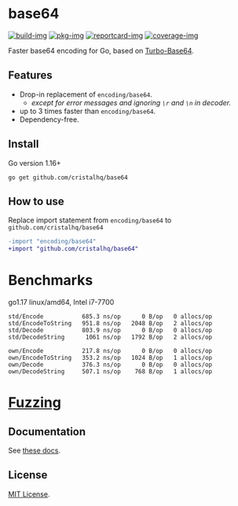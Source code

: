 # base64

[![build-img]][build-url]
[![pkg-img]][pkg-url]
[![reportcard-img]][reportcard-url]
[![coverage-img]][coverage-url]

Faster base64 encoding for Go, based on [Turbo-Base64](https://github.com/powturbo/Turbo-Base64).

## Features

* Drop-in replacement of `encoding/base64`.
  * _except for error messages and ignoring `\r` and `\n` in decoder._
* up to 3 times faster than `encoding/base64`.
* Dependency-free.

## Install

Go version 1.16+

```
go get github.com/cristalhq/base64
```

## How to use

Replace import statement from `encoding/base64` to `github.com/cristalhq/base64`

```diff
-import "encoding/base64"
+import "github.com/cristalhq/base64"
```

# Benchmarks

go1.17 linux/amd64, Intel i7-7700

```
std/Encode           685.3 ns/op      0 B/op   0 allocs/op
std/EncodeToString   951.8 ns/op   2048 B/op   2 allocs/op
std/Decode           803.9 ns/op      0 B/op   0 allocs/op
std/DecodeString      1061 ns/op   1792 B/op   2 allocs/op

own/Encode           217.8 ns/op      0 B/op   0 allocs/op
own/EncodeToString   353.2 ns/op   1024 B/op   1 allocs/op
own/Decode           376.3 ns/op      0 B/op   0 allocs/op
own/DecodeString     507.1 ns/op    768 B/op   1 allocs/op
```

# [Fuzzing](fuzz)

## Documentation

See [these docs][pkg-url].

## License

[MIT License](LICENSE).

[build-img]: https://github.com/cristalhq/base64/workflows/build/badge.svg
[build-url]: https://github.com/cristalhq/base64/actions
[pkg-img]: https://pkg.go.dev/badge/cristalhq/base64
[pkg-url]: https://pkg.go.dev/github.com/cristalhq/base64
[reportcard-img]: https://goreportcard.com/badge/cristalhq/base64
[reportcard-url]: https://goreportcard.com/report/cristalhq/base64
[coverage-img]: https://codecov.io/gh/cristalhq/base64/branch/master/graph/badge.svg
[coverage-url]: https://codecov.io/gh/cristalhq/base64
